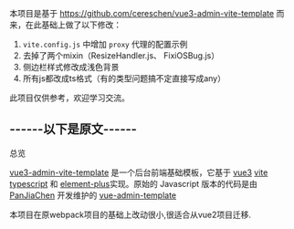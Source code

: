 <!--
 * @Descripttion: 
 * @version: 
 * @Author: weihai.tang
 * @Date: 2021-04-28 16:07:30
 * @LastEditTime: 2021-04-30 16:31:10
-->

本项目是基于 https://github.com/cereschen/vue3-admin-vite-template 而来，在此基础上做了以下修改：
1. `vite.config.js` 中增加 `proxy` 代理的配置示例
2. 去掉了两个mixin（ResizeHandler.js、 FixiOSBug.js）
3. 侧边栏样式修改成浅色背景
4. 所有js都改成ts格式（有的类型问题搞不定直接写成any）

此项目仅供参考，欢迎学习交流。

## ------以下是原文------

总览

[vue3-admin-vite-template](http://armour.github.io/vue-typescript-admin-template) 是一个后台前端基础模板，它基于 [vue3](https://github.com/vuejs/vue-next) [vite](https://github.com/vitejs/vite) [typescript](https://www.typescriptlang.org/) 和 [element-plus](https://github.com/element-plus/element-plus/)实现。原始的 Javascript 版本的代码是由 [PanJiaChen](https://github.com/PanJiaChen) 开发维护的 [vue-admin-template](https://github.com/PanJiaChen/vue-admin-template/)

本项目在原webpack项目的基础上改动很小,很适合从vue2项目迁移.